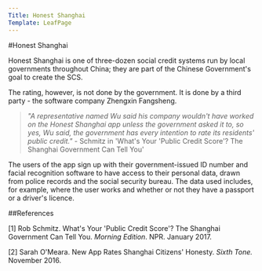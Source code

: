 ```yaml
---
Title: Honest Shanghai
Template: LeafPage
---
```


#Honest Shanghai

Honest Shanghai is one of three-dozen social credit systems run by local governments throughout China; they are part of the Chinese Government's goal to create the SCS. 

The rating, however, is not done by the government. It is done by a third party - the software company Zhengxin Fangsheng. 

>*"A representative named Wu said his company wouldn't have worked on the Honest Shanghai app unless the government asked it to, so yes, Wu said, the government has every intention to rate its residents' public credit."*  - Schmitz in 'What's Your 'Public Credit Score'? The Shanghai Government Can Tell You'

The users of the app sign up with their government-issued ID number and facial recognition software to have access to their personal data, drawn from police records and the social security bureau. The data used includes, for example, where the user works and whether or not they have a passport or a driver's licence.

##References

[1] Rob Schmitz. What's Your 'Public Credit Score'? The Shanghai Government Can Tell You. *Morning Edition*. NPR. January 2017.

[2] Sarah O'Meara. New App Rates Shanghai Citizens' Honesty. *Sixth Tone.* November 2016.

